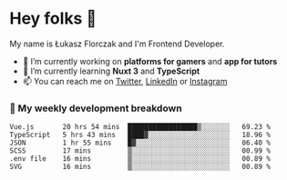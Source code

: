 # Hey folks 👋

My name is Łukasz Florczak and I'm Frontend Developer. 

- 🔭 I’m currently working on **platforms for gamers** and **app for tutors**
- 🌱 I’m currently learning **Nuxt 3** and **TypeScript**
- 📫 You can reach me on [Twitter](https://twitter.com/lukaszflorczak), [LinkedIn](https://pl.linkedin.com/in/lukasz-florczak) or [Instagram](https://instagram.com/lukaszflorczak)


### 🧮 My weekly development breakdown

<!--START_SECTION:waka-->

```text
Vue.js       20 hrs 54 mins  █████████████████▒░░░░░░░   69.23 %
TypeScript   5 hrs 43 mins   ████▓░░░░░░░░░░░░░░░░░░░░   18.96 %
JSON         1 hr 55 mins    █▓░░░░░░░░░░░░░░░░░░░░░░░   06.40 %
SCSS         17 mins         ▒░░░░░░░░░░░░░░░░░░░░░░░░   00.99 %
.env file    16 mins         ▒░░░░░░░░░░░░░░░░░░░░░░░░   00.89 %
SVG          16 mins         ▒░░░░░░░░░░░░░░░░░░░░░░░░   00.89 %
```

<!--END_SECTION:waka-->

<!--
**lukaszflorczak/lukaszflorczak** is a ✨ _special_ ✨ repository because its `README.md` (this file) appears on your GitHub profile.

Here are some ideas to get you started:

- 🔭 I’m currently working on ...
- 🌱 I’m currently learning ...
- 👯 I’m looking to collaborate on ...
- 🤔 I’m looking for help with ...
- 💬 Ask me about ...
- 📫 How to reach me: ...
- 😄 Pronouns: ...
- ⚡ Fun fact: ...
-->
